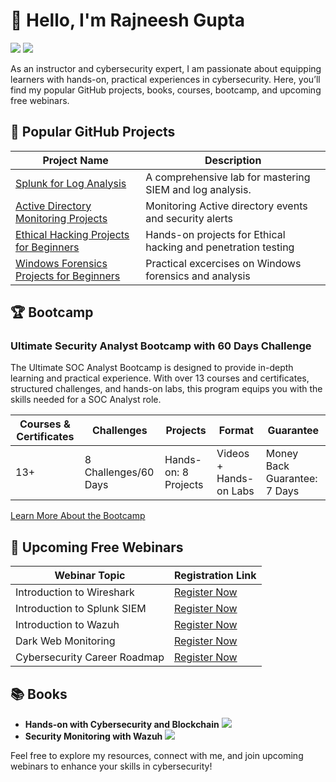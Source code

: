 # 👋 Hello, I'm Rajneesh Gupta
<a href="https://www.linkedin.com/in/rajneeshcyber/"><img src="https://img.shields.io/badge/-LinkedIn-0072b1?&style=for-the-badge&logo=linkedin&logoColor=white" /></a>
<a href="https://www.youtube.com/@RajneeshCyber"><img src="https://img.shields.io/badge/-YouTube-FF0000?&style=for-the-badge&logo=YouTube&logoColor=white" /></a>


As an instructor and cybersecurity expert, I am passionate about equipping learners with hands-on, practical experiences in cybersecurity. Here, you’ll find my popular GitHub projects, books, courses, bootcamp, and upcoming free webinars.

## 🚀 Popular GitHub Projects

| Project Name                                         | Description                                                   |
|------------------------------------------------------|---------------------------------------------------------------|
| [Splunk for Log Analysis](https://github.com/0xrajneesh/Splunk-Projects-For-Beginners)                 | A comprehensive lab for mastering SIEM and log analysis.      |
| [Active Directory Monitoring Projects](https://github.com/0xrajneesh/Active-Directory-Monitoring-Projects)        | Monitoring Active directory events and security alerts      |
| [Ethical Hacking Projects for Beginners](https://github.com/0xrajneesh/Ethical-Hacking-Projects-for-beginners)               | Hands-on projects for Ethical hacking and penetration testing      |
| [Windows Forensics Projects for Beginners](https://github.com/0xrajneesh/Windows-Forensics-Projects-for-Beginners)  | Practical excercises on Windows forensics and analysis |

## 🏆 Bootcamp

### Ultimate Security Analyst Bootcamp with 60 Days Challenge
The Ultimate SOC Analyst Bootcamp is designed to provide in-depth learning and practical experience. With over 13 courses and certificates, structured challenges, and hands-on labs, this program equips you with the skills needed for a SOC Analyst role.


| Courses & Certificates | Challenges         | Projects       | Format                      | Guarantee            |
|------------------------|--------------------|----------------|-----------------------------|-----------------------|
| 13+                    | 8 Challenges/60 Days | Hands-on: 8 Projects | Videos + Hands-on Labs      | Money Back Guarantee: 7 Days |


[Learn More About the Bootcamp](https://learn.haxsecurity.com/services/securitychallenge)

## 📅 Upcoming Free Webinars

| Webinar Topic                                       | Registration Link                               |
|-----------------------------------------------------|-------------------------------------------------|
| Introduction to Wireshark              | [Register Now](https://learn.haxsecurity.com/web/checkout/66e88a58d639b2797488fd56)    |
| Introduction to Splunk SIEM                         | [Register Now](https://learn.haxsecurity.com/web/checkout/66f3fcc454765af8fcbd8e46)    |
| Introduction to Wazuh          | [Register Now](https://learn.haxsecurity.com/web/checkout/671fd1e27507c00bcceab32c)    |
| Dark Web Monitoring             | [Register Now](https://learn.haxsecurity.com/web/checkout/671fd3f016cf3909d96b0684)    |
| Cybersecurity Career Roadmap       | [Register Now](https://learn.haxsecurity.com/l/cad40ff0cd)    |




## 📚 Books

- **Hands-on with Cybersecurity and Blockchain** <a href="https://www.amazon.in/Hands-Cybersecurity-Blockchain-Implement-protection-ebook/dp/B07DTB3SLX?ref_=ast_author_dp"><img src="https://img.shields.io/badge/-Amazon-FF9900?&style=for-the-badge&logo=Amazon&logoColor=white" /></a> 
- **Security Monitoring with Wazuh** <a href="https://www.amazon.in/Security-Monitoring-Wazuh-hands-enterprise/dp/1837632154/ref=sr_1_3?crid=3HUTRSQHP8JCZ&dib=eyJ2IjoiMSJ9.n-u8AxGbBx7_4_ScEG7qPGuCsmZHDWxFDspT0mTIODN8d_7ghojqiN6QTWZfNhJWg296HJ9iKHnR5uCVHBxt8d5fZ7WbqVmlenW_qoskwligGqlkmpWf9xMD7ArRFUdqiO2xqiaOv4gbnSLUQDtnHP9TeORqJnMg1EeSB_bOvP32_5CDSQUYmPt4nIazEKkOtZCnEWxJeZhCZB_vQDqHLaUp6WDWnH0jYPcQv5ikuhQ.TsXVjxAgFOPlJ4q-bmVcfGSWtGkIAFwBIWGRLTwdPhE&dib_tag=se&keywords=rajneesh+gupta+books&qid=1731494063&sprefix=rajneesh+gupta+book%2Caps%2C183&sr=8-3"><img src="https://img.shields.io/badge/-Amazon-FF9900?&style=for-the-badge&logo=Amazon&logoColor=white" /></a> 

Feel free to explore my resources, connect with me, and join upcoming webinars to enhance your skills in cybersecurity!
